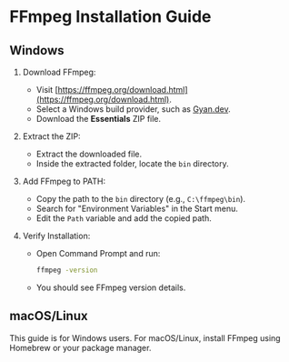 # FFmpeg Installation Guide

## Windows
1. Download FFmpeg:
   - Visit [https://ffmpeg.org/download.html](https://ffmpeg.org/download.html).
   - Select a Windows build provider, such as [Gyan.dev](https://www.gyan.dev/ffmpeg/builds/).
   - Download the **Essentials** ZIP file.

2. Extract the ZIP:
   - Extract the downloaded file.
   - Inside the extracted folder, locate the `bin` directory.

3. Add FFmpeg to PATH:
   - Copy the path to the `bin` directory (e.g., `C:\ffmpeg\bin`).
   - Search for "Environment Variables" in the Start menu.
   - Edit the `Path` variable and add the copied path.

4. Verify Installation:
   - Open Command Prompt and run:
     ```bash
     ffmpeg -version
     ```
   - You should see FFmpeg version details.

## macOS/Linux
This guide is for Windows users. For macOS/Linux, install FFmpeg using Homebrew or your package manager.
